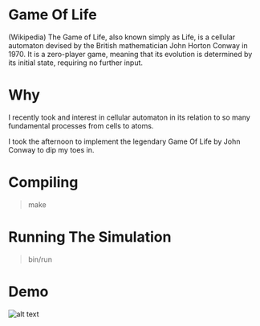 # Game Of Life
(Wikipedia)
The Game of Life, also known simply as Life, is a cellular automaton devised by the British mathematician John Horton Conway in 1970. It is a zero-player game, meaning that its evolution is determined by its initial state, requiring no further input. 

# Why
I recently took and interest in cellular automaton in its relation to so many fundamental processes from cells to atoms.

I took the afternoon to implement the legendary Game Of Life by John Conway to dip my toes in.

# Compiling 

> make

# Running The Simulation

> bin/run

# Demo 
![alt text](https://github.com/ScottXTra/GameOfLife/blob/master/gameOfLife.gif)


